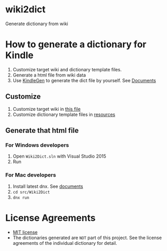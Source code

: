 # wiki2dict
Generate dictionary from wiki

# How to generate a dictionary for Kindle
1. Customize target wiki and dictionary template files.
2. Generate a html file from wiki data
3. Use [KindleGen](http://www.amazon.com/gp/feature.html?ie=UTF8&docId=1000765211) to generate the dict file by yourself. See [Documents](http://kindlefere.com/post/178.html)

## Customize
1. Customize target wiki in [this file](/src/Wiki2Dict/wiki.json)
2. Customize dictionary template files in [resources](/resources)

## Generate that html file
### For Windows developers
1. Open `Wiki2Dict.sln` with Visual Studio 2015
2. Run

### For Mac developers
1. Install latest dnx. See [documents](http://docs.asp.net/en/latest/getting-started/installing-on-mac.html)
2. `cd src/Wiki2Dict`
3. `dnx run`

# License Agreements
* [MIT license](LICENSE)
* The dictionaries generated are `NOT` part of this project. See the license agreements of the individual dictionary for detail.